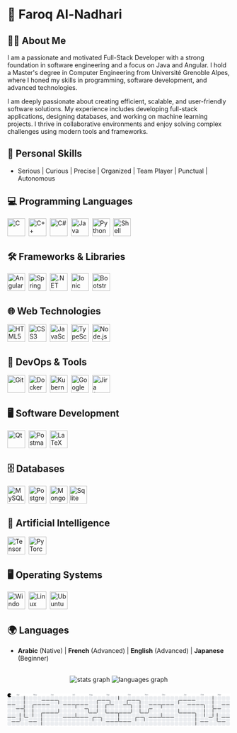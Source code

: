 # 👋 Faroq Al-Nadhari

## 👨‍💻 **About Me**  
I am a passionate and motivated Full-Stack Developer with a strong foundation in software engineering and a focus on Java and Angular. I hold a Master's degree in Computer Engineering from Université Grenoble Alpes, where I honed my skills in programming, software development, and advanced technologies.

I am deeply passionate about creating efficient, scalable, and user-friendly software solutions. My experience includes developing full-stack applications, designing databases, and working on machine learning projects. I thrive in collaborative environments and enjoy solving complex challenges using modern tools and frameworks.

## 🌟 **Personal Skills**
- Serious | Curious | Precise | Organized | Team Player | Punctual | Autonomous  

## 💻 **Programming Languages**
<p>
  <img src="https://cdn.jsdelivr.net/gh/devicons/devicon/icons/c/c-original.svg" title="C" width="40" height="40"/>&nbsp;
  <img src="https://cdn.jsdelivr.net/gh/devicons/devicon/icons/cplusplus/cplusplus-original.svg" title="C++" width="40" height="40"/>&nbsp;
  <img src="https://cdn.jsdelivr.net/gh/devicons/devicon/icons/csharp/csharp-original.svg" title="C#" width="40" height="40"/>&nbsp;
  <img src="https://cdn.jsdelivr.net/gh/devicons/devicon/icons/java/java-original.svg" title="Java" width="40" height="40"/>&nbsp;
  <img src="https://cdn.jsdelivr.net/gh/devicons/devicon/icons/python/python-original.svg" title="Python" width="40" height="40"/>&nbsp;
  <img src="https://cdn.jsdelivr.net/gh/devicons/devicon/icons/bash/bash-original.svg" title="Shell Scripting" width="40" height="40"/>
</p>

## 🛠️ **Frameworks & Libraries**
<p>
  <img src="https://cdn.jsdelivr.net/gh/devicons/devicon/icons/angularjs/angularjs-original.svg" title="Angular" width="40" height="40"/>&nbsp;
  <img src="https://cdn.jsdelivr.net/gh/devicons/devicon/icons/spring/spring-original.svg" title="Spring" width="40" height="40"/>&nbsp;
  <img src="https://cdn.jsdelivr.net/gh/devicons/devicon/icons/dotnetcore/dotnetcore-original.svg" title=".NET" width="40" height="40"/>&nbsp;
  <img src="https://cdn.jsdelivr.net/gh/devicons/devicon/icons/ionic/ionic-original.svg" title="Ionic" width="40" height="40"/>&nbsp;
  <img src="https://cdn.jsdelivr.net/gh/devicons/devicon/icons/bootstrap/bootstrap-original.svg" title="Bootstrap" width="40" height="40"/>
</p>

## 🌐 **Web Technologies**
<p>
  <img src="https://cdn.jsdelivr.net/gh/devicons/devicon/icons/html5/html5-original.svg" title="HTML5" width="40" height="40"/>&nbsp;
  <img src="https://cdn.jsdelivr.net/gh/devicons/devicon/icons/css3/css3-original.svg" title="CSS3" width="40" height="40"/>&nbsp;
  <img src="https://cdn.jsdelivr.net/gh/devicons/devicon/icons/javascript/javascript-original.svg" title="JavaScript" width="40" height="40"/>&nbsp;
  <img src="https://cdn.jsdelivr.net/gh/devicons/devicon/icons/typescript/typescript-original.svg" title="TypeScript" width="40" height="40"/>&nbsp;
  <img src="https://cdn.jsdelivr.net/gh/devicons/devicon/icons/nodejs/nodejs-original.svg" title="Node.js" width="40" height="40"/>
</p>

## 🔧 **DevOps & Tools**
<p>
  <img src="https://cdn.jsdelivr.net/gh/devicons/devicon/icons/git/git-original.svg" title="Git" width="40" height="40"/>&nbsp;
  <img src="https://cdn.jsdelivr.net/gh/devicons/devicon/icons/docker/docker-original.svg" title="Docker" width="40" height="40"/>&nbsp;
  <img src="https://cdn.jsdelivr.net/gh/devicons/devicon/icons/kubernetes/kubernetes-plain.svg" title="Kubernetes" width="40" height="40"/>&nbsp;
  <img src="https://cdn.jsdelivr.net/gh/devicons/devicon/icons/googlecloud/googlecloud-original.svg" title="Google Cloud" width="40" height="40"/>&nbsp;
  <img src="https://cdn.jsdelivr.net/gh/devicons/devicon/icons/jira/jira-original.svg" title="Jira (Agile)" width="40" height="40"/>
</p>

## 🖥️ **Software Development**
<p>
  <img src="https://cdn.jsdelivr.net/gh/devicons/devicon/icons/qt/qt-original.svg" title="Qt" width="40" height="40"/>&nbsp;
  <img src="https://cdn.jsdelivr.net/gh/devicons/devicon/icons/postman/postman-original.svg" title="Postman" width="40" height="40"/>&nbsp;
  <img src="https://cdn.jsdelivr.net/gh/devicons/devicon/icons/latex/latex-original.svg" title="LaTeX" width="40" height="40"/>
</p>

## 🗄️ **Databases**
<p>
  <img src="https://cdn.jsdelivr.net/gh/devicons/devicon/icons/mysql/mysql-original.svg" title="MySQL" width="40" height="40"/>&nbsp;
  <img src="https://cdn.jsdelivr.net/gh/devicons/devicon/icons/postgresql/postgresql-original.svg" title="PostgreSQL" width="40" height="40"/>&nbsp;
  <img src="https://cdn.jsdelivr.net/gh/devicons/devicon/icons/mongodb/mongodb-original.svg" title="MongoDB" width="40" height="40"/>
  <img src="https://cdn.jsdelivr.net/gh/devicons/devicon@latest/icons/sqlite/sqlite-original.svg" title="Sqlite" width="40" height="40"/>
          
</p>

## 🤖 **Artificial Intelligence**
<p>
  <img src="https://cdn.jsdelivr.net/gh/devicons/devicon/icons/tensorflow/tensorflow-original.svg" title="TensorFlow" width="40" height="40"/>&nbsp;
  <img src="https://cdn.jsdelivr.net/gh/devicons/devicon/icons/pytorch/pytorch-original.svg" title="PyTorch" width="40" height="40"/>&nbsp;
</p>

## 🖥️ **Operating Systems**
<p>
  <img src="https://cdn.jsdelivr.net/gh/devicons/devicon/icons/windows8/windows8-original.svg" title="Windows" width="40" height="40"/>&nbsp;
  <img src="https://cdn.jsdelivr.net/gh/devicons/devicon/icons/linux/linux-original.svg" title="Linux" width="40" height="40"/>&nbsp;
  <img src="https://cdn.jsdelivr.net/gh/devicons/devicon@latest/icons/ubuntu/ubuntu-original.svg" title="Ubuntu" width="40" height="40" />
          
</p>

## 🌍 **Languages**
- **Arabic** (Native) | **French** (Advanced) | **English** (Advanced) | **Japanese** (Beginner)


<!--
**f1r09/f1r09** is a ✨ _special_ ✨ repository because its `README.md` (this file) appears on your GitHub profile.

Here are some ideas to get you started:

- 🔭 I’m currently working on ...
- 🌱 I’m currently learning ...
- 👯 I’m looking to collaborate on ...
- 🤔 I’m looking for help with ...
- 💬 Ask me about ...
- 📫 How to reach me: ...
- 😄 Pronouns: ...
- ⚡ Fun fact: ...
-->


<br clear="both">


<div align="center">
  <img src="https://github-readme-stats.vercel.app/api?username=f1r09&hide_title=false&hide_rank=false&show_icons=true&include_all_commits=true&count_private=true&disable_animations=false&theme=dracula&locale=en&hide_border=false&order=1" height="150" alt="stats graph"  />
  <img src="https://github-readme-stats.vercel.app/api/top-langs?username=f1r09&locale=en&hide_title=false&layout=compact&card_width=320&langs_count=6&theme=dracula&hide_border=false&order=2" height="150" alt="languages graph"  />
</div>

###

<picture>
  <source media="(prefers-color-scheme: dark)" srcset="https://raw.githubusercontent.com/f1r09/f1r09/output/pacman-contribution-graph-dark.svg">
  <source media="(prefers-color-scheme: light)" srcset="https://raw.githubusercontent.com/f1r09/f1r09/output/pacman-contribution-graph.svg">
  <img alt="pacman contribution graph" src="https://raw.githubusercontent.com/f1r09/f1r09/output/pacman-contribution-graph.svg">
</picture>

###

